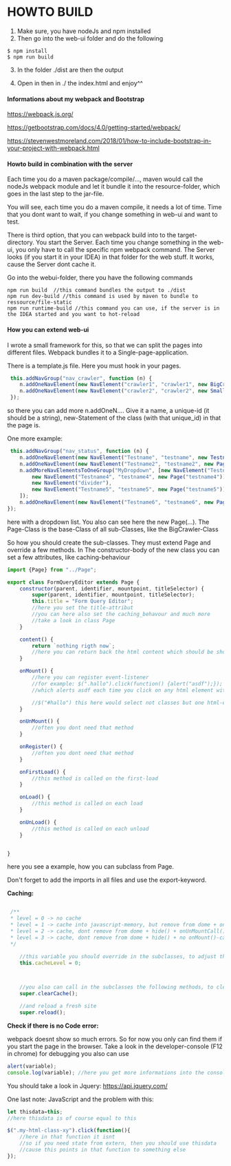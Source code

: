 # HOWTO BUILD

1. Make sure, you have nodeJs and npm installed
2. Then go into the web-ui folder and do the following

```console
$ npm install
$ npm run build
```

3. In the folder ./dist are then the output

4. Open in then in ./ the index.html and enjoy^^


#### Informations about my webpack and Bootstrap

https://webpack.js.org/

https://getbootstrap.com/docs/4.0/getting-started/webpack/

https://stevenwestmoreland.com/2018/01/how-to-include-bootstrap-in-your-project-with-webpack.html


#### Howto build in combination with the server

Each time you do a maven package/compile/..., maven would call the nodeJs webpack module
and let it bundle it into the resource-folder, which goes in the last step to the jar-file.

You will see, each time you do a maven compile, it needs a lot of time. Time that you dont want to wait, if
you change something in web-ui and want to test.

There is third option, that you can webpack build into to the target-directory.
You start the Server. Each time you change something in the web-ui, you only have to call the specific
npm webpack command. The Server looks (if you start it in your IDEA) in that folder for the web stuff.
It works, cause the Server dont cache it.

Go into the webui-folder, there you have the following commands
```console
npm run build  //this command bundles the output to ./dist
npm run dev-build //this command is used by maven to bundle to ressource/file-static
npm run runtime-build //this command you can use, if the server is in the IDEA started and you want to hot-reload
```

#### How you can extend web-ui

I wrote a small framework for this, so that we can split the pages into different files.
Webpack bundles it to a Single-page-application.

There is a template.js file. Here you must hook in your pages.

```javascript
 this.addNavGroup("nav_crawler", function (n) {
    n.addOneNavElement(new NavElement("crawler1", "crawler1", new BigCrawler("crawler1")));
    n.addOneNavElement(new NavElement("crawler2", "crawler2", new SmallCrawler("crawler2")));
 });
```

so there you can add more n.addOneN.... Give it a name, a unique-id (it should be a string), new-Statement of the class (with that unique_id) in that the page is.

One more example:

```javascript
 this.addNavGroup("nav_status", function (n) {
    n.addOneNavElement(new NavElement("Testname", "testname", new Testname("testname")));
    n.addOneNavElement(new NavElement("Testname2", "testname2", new Page("testname2")));
    n.addMoreNavElementsToOneGroup("MyDropdown", [new NavElement("Testname3", "testname3", new Page("testname3")),
        new NavElement("Testname4", "testname4", new Page("testname4")),
        new NavElement("divider"),
        new NavElement("Testname5", "testname5", new Page("testname5"))
    ]);
    n.addOneNavElement(new NavElement("Testname6", "testname6", new Page("testname6")));
});
```

here with a dropdown list. You also can see here the new Page(...). The Page-Class is the base-Class of all sub-Classes, like the BigCrawler-Class

So how you should create the sub-classes. They must extend Page and override a few methods.
In The constructor-body of the new class you can set a few attributes, like caching-behaviour

```javascript
import {Page} from "../Page";

export class FormQueryEditor extends Page {
    constructor(parent, identifier, mountpoint, titleSelector) {
        super(parent, identifier, mountpoint, titleSelector);
        this.title = "Form Query Editor";
        //here you set the title-attribut
        //you can here also set the caching_behavour and much more
        //take a look in class Page
    }

    content() {
        return `nothing rigth now`;
        //here you can return back the html content which should be shown
    }

    onMount() {
        //here you can register event-listener
        //for example: $(".hallo").click(function() {alert("asdf");});
        //which alerts asdf each time you click on any html element with the class hallo

        //$("#hallo") this here would select not classes but one html-elemnt with id=hallo
    }

    onUnMount() {
        //often you dont need that method
    }

    onRegister() {
        //often you dont need that method
    }

    onFirstLoad() {
        //this method is called on the first-load
    }

    onLoad() {
        //this method is called on each load
    }

    onUnLoad() {
        //this method is called on each unload
    }


}
```
here you see a example, how you can subclass from Page.

Don't forget to add the imports in all files and use the export-keyword.

**Caching:**

```javascript

 /**
 * level = 0 -> no cache
 * level = 1 -> cache into javascript-memory, but remove from dome + onUnMountCall()
 * level = 2 -> cache, dont remove from dome + hide() + onUnMountCall()
 * level = 3 -> cache, dont remove from dome + hide() + no onMount()-call, if cache have data + no onUnMountCall()
 */

    //this variable you should override in the subclasses, to adjust the cache-behaviour
    this.cacheLevel = 0;



    //you also can call in the subclasses the following methods, to clear the cache
    super.clearCache();

    //and reload a fresh site
    super.reload();

```

**Check if there is no Code error:**

webpack doesnt show so much errors. So for now you only can find them
if you start the page in the browser. Take a look in the developer-console (F12 in chrome)
for debugging you also can use
```javascript
alert(variable);
console.log(variable); //here you get more informations into the console
```

You should take a look in Jquery: https://api.jquery.com/

One last note: JavaScript and the problem with this:

```javascript
let thisdata=this;
//here thisdata is of course equal to this

$(".my-html-class-xy").click(function(){
    //here in that function it isnt
    //so if you need state from extern, then you should use thisdata
    //cause this points in that function to something else
});
```

